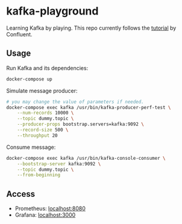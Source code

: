 # kafka-playground

Learning Kafka by playing. This repo currently follows the [tutorial](https://docs.confluent.io/current/installation/docker/docs/index.html) by Confluent.

## Usage

Run Kafka and its dependencies:
```sh
docker-compose up
```

Simulate message producer:
```sh
# you may change the value of parameters if needed.
docker-compose exec kafka /usr/bin/kafka-producer-perf-test \
    --num-records 10000 \
    --topic dummy.topic \
    --producer-props bootstrap.servers=kafka:9092 \
    --record-size 500 \
    --throughput 20
```

Consume message:
```sh
docker-compose exec kafka /usr/bin/kafka-console-consumer \
    --bootstrap-server kafka:9092 \
    --topic dummy.topic \
    --from-beginning
```

## Access

 - Prometheus: [localhost:8080](http://localhost:8080/)
 - Grafana: [localhost:3000](http://localhost:3000/)